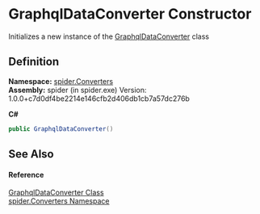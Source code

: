 # GraphqlDataConverter Constructor


Initializes a new instance of the <a href="ec24db30-fbca-4917-4d3c-59ef53618124">GraphqlDataConverter</a> class



## Definition
**Namespace:** <a href="a1a6487c-d380-1653-1824-13765b4fe1dd">spider.Converters</a>  
**Assembly:** spider (in spider.exe) Version: 1.0.0+c7d0df4be2214e146cfb2d406db1cb7a57dc276b

**C#**
``` C#
public GraphqlDataConverter()
```



## See Also


#### Reference
<a href="ec24db30-fbca-4917-4d3c-59ef53618124">GraphqlDataConverter Class</a>  
<a href="a1a6487c-d380-1653-1824-13765b4fe1dd">spider.Converters Namespace</a>  
